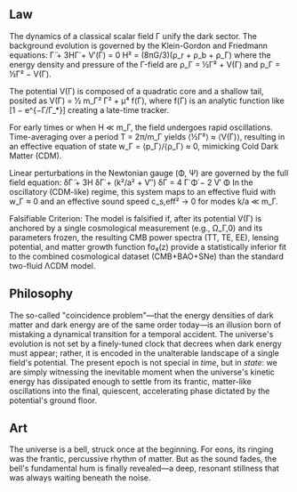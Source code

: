 ## Law
The dynamics of a classical scalar field Γ unify the dark sector. The background evolution is governed by the Klein-Gordon and Friedmann equations:
Γ̈ + 3HΓ̇ + V′(Γ) = 0
H² = (8πG/3)(ρ_r + ρ_b + ρ_Γ)
where the energy density and pressure of the Γ-field are ρ_Γ = ½Γ̇² + V(Γ) and p_Γ = ½Γ̇² − V(Γ).

The potential V(Γ) is composed of a quadratic core and a shallow tail, posited as V(Γ) = ½ m_Γ² Γ² + μ⁴ f(Γ), where f(Γ) is an analytic function like [1 − e^{−Γ/Γ_*}] creating a late-time tracker.

For early times or when H ≪ m_Γ, the field undergoes rapid oscillations. Time-averaging over a period T = 2π/m_Γ yields ⟨½Γ̇²⟩ ≈ ⟨V(Γ)⟩, resulting in an effective equation of state w_Γ = ⟨p_Γ⟩/⟨ρ_Γ⟩ ≈ 0, mimicking Cold Dark Matter (CDM).

Linear perturbations in the Newtonian gauge (Φ, Ψ) are governed by the full field equation:
δΓ̈ + 3H δΓ̇ + (k²/a² + V″) δΓ = 4 Γ̇ Φ̇ − 2 V′ Φ
In the oscillatory (CDM-like) regime, this system maps to an effective fluid with w_Γ ≈ 0 and an effective sound speed c_s,eff² → 0 for modes k/a ≪ m_Γ.

Falsifiable Criterion: The model is falsified if, after its potential V(Γ) is anchored by a single cosmological measurement (e.g., Ω_Γ,0) and its parameters frozen, the resulting CMB power spectra (TT, TE, EE), lensing potential, and matter growth function fσ₈(z) provide a statistically inferior fit to the combined cosmological dataset (CMB+BAO+SNe) than the standard two-fluid ΛCDM model.

## Philosophy
The so-called "coincidence problem"—that the energy densities of dark matter and dark energy are of the same order today—is an illusion born of mistaking a dynamical transition for a temporal accident. The universe's evolution is not set by a finely-tuned clock that decrees when dark energy must appear; rather, it is encoded in the unalterable landscape of a single field's potential. The present epoch is not special in *time*, but in *state*: we are simply witnessing the inevitable moment when the universe's kinetic energy has dissipated enough to settle from its frantic, matter-like oscillations into the final, quiescent, accelerating phase dictated by the potential's ground floor.

## Art
The universe is a bell, struck once at the beginning. For eons, its ringing was the frantic, percussive rhythm of matter. But as the sound fades, the bell's fundamental hum is finally revealed—a deep, resonant stillness that was always waiting beneath the noise.